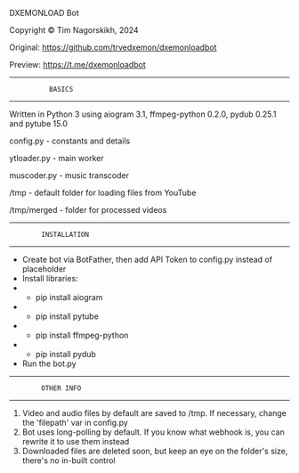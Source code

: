 DXEMONLOAD Bot

Copyright ©️ Tim Nagorskikh, 2024

Original: https://github.com/trvedxemon/dxemonloadbot

Preview: https://t.me/dxemonloadbot

------------------------------------
              BASICS
------------------------------------
Written in Python 3 using aiogram 3.1, ffmpeg-python 0.2.0, pydub 0.25.1 and pytube 15.0

config.py - constants and details

ytloader.py - main worker

muscoder.py - music transcoder

/tmp - default folder for loading files from YouTube

/tmp/merged - folder for processed videos

------------------------------------
            INSTALLATION
 ------------------------------------
 - Create bot via BotFather, then add API Token to config.py instead of placeholder
 - Install libraries:
 - - pip install aiogram
 - - pip install pytube
 - - pip install ffmpeg-python
 - - pip install pydub
 - Run the bot.py
 ------------------------------------
            OTHER INFO
 ------------------------------------
 1. Video and audio files by default are saved to /tmp. If necessary, change the 'filepath' var in config.py
 2. Bot uses long-polling by default. If you know what webhook is, you can rewrite it to use them instead
 3. Downloaded files are deleted soon, but keep an eye on the folder's size, there's no in-built control
